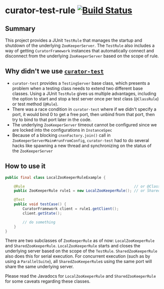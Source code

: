 curator-test-rule [![Build Status](https://travis-ci.org/palantir/curator-test-rule.png?branch=master)](https://travis-ci.org/palantir/curator-test-rule)
=================

Summary
-----------------
This project provides a JUnit `TestRule` that manages the startup and shutdown of the underlying `ZooKeeperServer`. The `TestRule` also includes a way of getting `CuratorFramework` instances that automatically connect and disconnect from the underlying `ZooKeeperServer` based on the scope of rule.

Why didn't we use [`curator-test`](https://curator.apache.org/curator-test/)
-----------------
* `curator-test` provides a `TestingServer` base class, which presents a problem when a testing class needs to extend two different base classes. Using a JUnit `TestRule` gives us multiple advantages, including the option to start and stop a test server once per test class (`@ClassRule`) or test method (`@Rule`).
* There was a race condition in `curator-test` where if we didn't specify a port, it would bind 0 to get a free port, then unbind from that port, then try to bind to that port later in the code.
* The underlying `ZooKeeperServer` timeout cannot be configured since we are locked into the configurations in `InstanceSpec`
* Because of a blocking `cnxnFactory.join()` call in `ZooKeeperServerMain#runFromConfig`, `curator-test` had to do several hacks like spawning a new thread and synchronizing on the status of the `ZooKeeperServer`

How to use it
-----------------

```java
public final class LocalZooKeeperRuleExample {

    @Rule                                                  // or @ClassRule
    public ZooKeeperRule rule1 = new LocalZooKeeperRule(); // or SharedZooKeeperRule()

    @Test
    public void testCase() {
        CuratorFramework client = rule1.getClient();
        client.getState();

        // do something
    }
}
```


There are two subclasses of `ZooKeeperRule` as of now: `LocalZooKeeperRule` and `SharedZooKeeperRule`. `LocalZooKeeperRule` starts and closes the underlying server based on the scope of the `TestRule`. `SharedZooKeeperRule` also does this for serial execution. For concurrent execution (such as by using a `ParallelSuite`), all `SharedZooKeeperRule`s using the same port will share the same underlying server.

Please read the Javadocs for `LocalZooKeeperRule` and `SharedZooKeeperRule` for some caveats regarding these classes.
